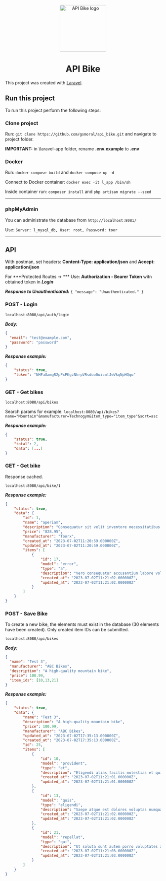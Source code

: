 
<p align="center">
  <a href="https://github.com/gsmoral/api_bike" rel="noopener" target="_blank"><img width="150" src="./laravel-app/public/favicon.ico" alt="API Bike logo"></a>
</p>
<h1 align="center">API Bike</h1>

This project was created with [Laravel](https://laravel.com/docs/10.x/installation).


## Run this project

To run this project perform the following steps:

### Clone project

Run:
`git clone https://github.com/gsmoral/api_bike.git` and navigate to project folder.

**IMPORTANT:** in \laravel-app folder, rename **.env.example** to **.env**

### Docker

Run:
`docker-compose build` 
and 
`docker-compose up -d`

Connect to Docker container:
`docker exec -it l_app /bin/sh`

Inside container run:
`composer install`
and
`php artisan migrate --seed`

---

### phpMyAdmin
You can administrate the database from
`http://localhost:8081/`

Use: `Server: l_mysql_db, User: root, Password: toor`

---

## API

With postman, set headers: **Content-Type: application/json** and **Accept: application/json**

For ***Protected Routes -> *** Use: **Authorization - Bearer Token** witn obtained token in ***Login***

***Response to Unauthenticated:***
`{
    "message": "Unauthenticated."
}`

### POST - Login 

`localhost:8080/api/auth/login`

***Body:***
```json
{
  "email": "test@example.com",
  "password": "password"
}
```

***Response example:***
```json
{
    "status": true,
    "token": "NHFaGamgR2pPxPKgzNhrpVRsdoo0uicmtJwVkqNpHQqu"
}
```

### GET - Get bikes

`localhost:8080/api/bikes`

Search params for example:
`localhost:8080/api/bikes?name="Mountain"&manufacturer=Technogym&item_type="item_type"&sort=asc`

***Response example:***
```json
{
    "status": true,
    "total": 2,
    "data": [...]
}
```

### GET - Get bike

Response cached.

`localhost:8080/api/bike/1`

***Response example:***
```json
{
    "status": true,
    "data": {
        "id": 1,
        "name": "aperiam",
        "description": "Consequatur sit velit inventore necessitatibus doloribus nulla. Reiciendis id et exercitationem voluptatem quas quae enim. Id alias pariatur ea delectus enim consequatur. Voluptatem nulla consequatur cumque et ducimus magni dicta.",
        "price": "828.95",
        "manufacturer": "Toorx",
        "created_at": "2023-07-02T11:20:59.000000Z",
        "updated_at": "2023-07-02T11:20:59.000000Z",
        "items": [
            {
                "id": 17,
                "model": "error",
                "type": "a",
                "description": "Vero consequatur accusantium labore voluptatem possimus.",
                "created_at": "2023-07-02T11:21:02.000000Z",
                "updated_at": "2023-07-02T11:21:02.000000Z"
            }
        ]
    }
}
```

### POST - Save Bike
To create a new bike, the elements must exist in the database (30 elements have been created).
Only created item IDs can be submitted.

`localhost:8080/api/bikes`

***Body:***
```json
{
  "name": "Test 3",
  "manufacturer": "ABC Bikes",
  "description": "A high-quality mountain bike",
  "price": 100.99,
  "item_ids": [10,13,21]
}
```

***Response example:***
```json
{
    "status": true,
    "data": {
        "name": "Test 3",
        "description": "A high-quality mountain bike",
        "price": 100.99,
        "manufacturer": "ABC Bikes",
        "updated_at": "2023-07-02T17:35:13.000000Z",
        "created_at": "2023-07-02T17:35:13.000000Z",
        "id": 25,
        "items": [
            {
                "id": 10,
                "model": "provident",
                "type": "et",
                "description": "Eligendi alias facilis molestias et qui sunt nihil.",
                "created_at": "2023-07-02T11:21:01.000000Z",
                "updated_at": "2023-07-02T11:21:01.000000Z"
            },
            {
                "id": 13,
                "model": "quis",
                "type": "eligendi",
                "description": "Saepe atque est dolores voluptas numquam sed.",
                "created_at": "2023-07-02T11:21:02.000000Z",
                "updated_at": "2023-07-02T11:21:02.000000Z"
            },
            {
                "id": 21,
                "model": "repellat",
                "type": "qui",
                "description": "Ut soluta sunt autem porro voluptates adipisci.",
                "created_at": "2023-07-02T11:21:03.000000Z",
                "updated_at": "2023-07-02T11:21:03.000000Z"
            }
        ]
    }
}
```
